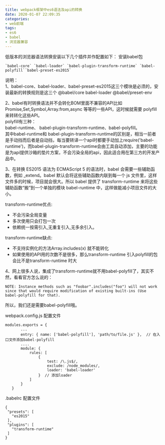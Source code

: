```yaml
---
title: webpack框架中es6语法及api的转换
date: 2020-01-07 22:09:35
categories: 
- web前端
tags:
- es6
- babel
- 浏览器兼容
---
```


低版本的浏览器语法转换安装以下几个插件并作配置如下： 
 安装babel包
``` 
`babel-core` `babel-loader` `babel-plugin-transform-runtime` `babel-polyfill``babel-preset-es2015`    
```
说明：   
1、babel-core、babel-loader、babel-preset-es2015这三个模块是必须的，安装最新的转换规则是这三个 @babel/core babel-loader @babel/preset-env
<!--more-->
2、babel有时转换语法并不会转化BOM里面不兼容的API比如 Promise,Set,Symbol,Array.from,async 等等的一些API，这时候就需要 polyfill 来转转化这些API。   
polyfill有三种：    
babel-runtime、 babel-plugin-transform-runtime、babel-polyfill。    
其中babel-runtime和 babel-plugin-transform-runtime的区别是，相当一前者是手动挡而后者是自动挡，每当要转译一个api时都要手动加上require('babel-runtime')，而babel-plugin-transform-runtime会由工具自动添加，主要的功能是为api提供沙箱的垫片方案，不会污染全局的api，因此适合用在第三方的开发产品中。

3、在转换 ES2015 语法为 ECMAScript 5 的语法时，babel 会需要一些辅助函数，例如 _extend。babel 默认会将这些辅助函数内联到每一个 js 文件里，这样文件多的时候，项目就会很大。所以 babel 提供了 transform-runtime 来将这些辅助函数“搬”到一个单独的模块 babel-runtime 中，这样做能减小项目文件的大小。    

transform-runtime优点:
* 不会污染全局变量   
* 多次使用只会打包一次   
* 依赖统一按需引入,无重复引入,无多余引入。
   
transform-runtime缺点:   
* 不支持实例化的方法Array.includes(x) 就不能转化
* 如果使用的API用的次数不是很多，那么transform-runtime 引入polyfill的包会比不是transform-runtime 时大     

4、网上很多人说，集成了transform-runtime就不用babel-polyfill了，其实不然，看看官方怎么说的：
  ```
  NOTE: Instance methods such as "foobar".includes("foo") will not work since that would require modification of existing built-ins (Use babel-polyfill for that).
  ```
 所以，我们还是需要babel-polyfill哦。

webpack.config.js 配置文件   
````
modules.exports = {
       ...
       entry: { name: ['babel-polyfill'], 'path/to/file.js' },  // 在入口文件添加babel-polyfill
       ....
       module: {
           rules: [
               {
                   test: /\.js$/,
                   exclude: /node_modules/,
                   loader: 'babel-loader'
               }  // 添加loader
           ]
       }
   }
````

.babelrc 配置文件 
 
 
 ```
{ 
  "presets": [ 
    "es2015" 
  ],
  "plugins": [
    "transform-runtime"
  ] 
}
```
   
